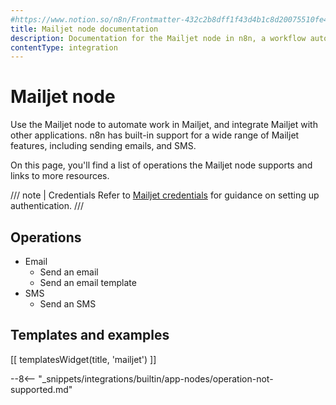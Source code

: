 ```yaml
---
#https://www.notion.so/n8n/Frontmatter-432c2b8dff1f43d4b1c8d20075510fe4
title: Mailjet node documentation
description: Documentation for the Mailjet node in n8n, a workflow automation platform. Includes details of operations and configuration, and links to examples and credentials information.
contentType: integration
---
```


# Mailjet node

Use the Mailjet node to automate work in Mailjet, and integrate Mailjet with other applications. n8n has built-in support for a wide range of Mailjet features, including sending emails, and SMS. 

On this page, you'll find a list of operations the Mailjet node supports and links to more resources.

/// note | Credentials
Refer to [Mailjet credentials](/integrations/builtin/credentials/mailjet/) for guidance on setting up authentication. 
///

## Operations

* Email
    * Send an email
    * Send an email template
* SMS
    * Send an SMS

## Templates and examples

<!-- see https://www.notion.so/n8n/Pull-in-templates-for-the-integrations-pages-37c716837b804d30a33b47475f6e3780 -->
[[ templatesWidget(title, 'mailjet') ]]

--8<-- "_snippets/integrations/builtin/app-nodes/operation-not-supported.md"
